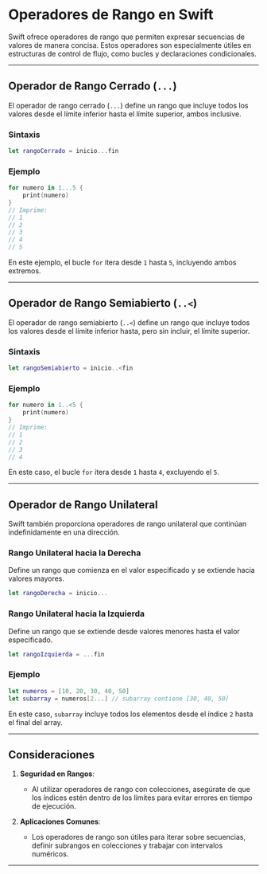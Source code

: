 # Operadores de Rango en Swift

Swift ofrece operadores de rango que permiten expresar secuencias de valores de manera concisa. Estos operadores son especialmente útiles en estructuras de control de flujo, como bucles y declaraciones condicionales.

---

## Operador de Rango Cerrado (`...`)

El operador de rango cerrado (`...`) define un rango que incluye todos los valores desde el límite inferior hasta el límite superior, ambos inclusive.

### Sintaxis

```swift
let rangoCerrado = inicio...fin
```

### Ejemplo

```swift
for numero in 1...5 {
    print(numero)
}
// Imprime:
// 1
// 2
// 3
// 4
// 5
```

En este ejemplo, el bucle `for` itera desde `1` hasta `5`, incluyendo ambos extremos.

---

## Operador de Rango Semiabierto (`..<`)

El operador de rango semiabierto (`..<`) define un rango que incluye todos los valores desde el límite inferior hasta, pero sin incluir, el límite superior.

### Sintaxis

```swift
let rangoSemiabierto = inicio..<fin
```

### Ejemplo

```swift
for numero in 1..<5 {
    print(numero)
}
// Imprime:
// 1
// 2
// 3
// 4
```

En este caso, el bucle `for` itera desde `1` hasta `4`, excluyendo el `5`.

---

## Operador de Rango Unilateral

Swift también proporciona operadores de rango unilateral que continúan indefinidamente en una dirección.

### Rango Unilateral hacia la Derecha

Define un rango que comienza en el valor especificado y se extiende hacia valores mayores.

```swift
let rangoDerecha = inicio...
```

### Rango Unilateral hacia la Izquierda

Define un rango que se extiende desde valores menores hasta el valor especificado.

```swift
let rangoIzquierda = ...fin
```

### Ejemplo

```swift
let numeros = [10, 20, 30, 40, 50]
let subarray = numeros[2...] // subarray contiene [30, 40, 50]
```

En este caso, `subarray` incluye todos los elementos desde el índice `2` hasta el final del array.

---

## Consideraciones

1. **Seguridad en Rangos**:
   - Al utilizar operadores de rango con colecciones, asegúrate de que los índices estén dentro de los límites para evitar errores en tiempo de ejecución.

2. **Aplicaciones Comunes**:
   - Los operadores de rango son útiles para iterar sobre secuencias, definir subrangos en colecciones y trabajar con intervalos numéricos.

---

